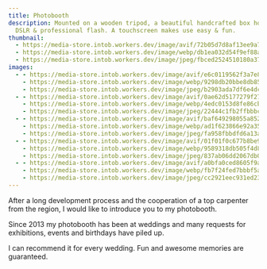 ```yaml
---
title: Photobooth
description: Mounted on a wooden tripod, a beautiful handcrafted box holds a
  DSLR & professional flash. A touchscreen makes use easy & fun.
thumbnail:
  - https://media-store.intob.workers.dev/image/avif/72b05d7d8af13ee9a750802b770466815f077cc06e9876ee485b5f88ea72c2f3
  - https://media-store.intob.workers.dev/image/webp/db1ea032d54f9ef88a2ece9894eb78531ee816f4bb55d65249151b48e9986ab6
  - https://media-store.intob.workers.dev/image/jpeg/fbced2524510180a3797249df71cf8f6248bdebcff7f46bca834072eeae355eb
images:
  - - https://media-store.intob.workers.dev/image/avif/e6c0119562f3a7e870de3ac4596227e877d7c945b148eb30f98b03546c058e00
    - https://media-store.intob.workers.dev/image/webp/9298db20bbe8db85eeace05643e065e2d661d2f31eb2b2d0f29747d8b519c691
    - https://media-store.intob.workers.dev/image/jpeg/b2903ada7df6e4dcef011bb7154d8930ebe394c68d5da45f808afd4662d1ea5e
  - - https://media-store.intob.workers.dev/image/avif/0ae62d5177279f2735357b921fa69731b024296636500c7f2237a67fbaf60121
    - https://media-store.intob.workers.dev/image/webp/4edc0153d8fe86cb9750d6ff87cda9d20136d4777ad5af47111b1cd18b445bc0
    - https://media-store.intob.workers.dev/image/jpeg/22444c1fb2ffbbbcc7249d0747a1739c0c725ea932d4e38df49d43b5b91f57f5
  - - https://media-store.intob.workers.dev/image/avif/baf649298055a852bf4f5e3d5bfb00b7f78e760804844c337a137c54e48fa6dc
    - https://media-store.intob.workers.dev/image/webp/ad1f623866e92a35175177059172d23a953d8fa276155c98a046ecddeffd1344
    - https://media-store.intob.workers.dev/image/jpeg/fa958fbbdfd6a13ae2ccd5cac97aec522a142a9db3ccd7c45efab7599c25e4a1
  - - https://media-store.intob.workers.dev/image/avif/01f01f0c677b8be966a1c7b97c5f884edf05fee542f20117fa5f2f3cd4146302
    - https://media-store.intob.workers.dev/image/webp/9589318db505f4d8e24c05384d3d2eec876339afb0c2196e29ea9a5c39c21d60
    - https://media-store.intob.workers.dev/image/jpeg/837ab06dd2067db0e8fc32c60fc411255ba097b6f149e80dfee6bafe95acfef1
  - - https://media-store.intob.workers.dev/image/avif/a0bfa0ced8605f9a060d7eae66e70ecd6ab2b9158442dd45bb668e244fa0fdb4
    - https://media-store.intob.workers.dev/image/webp/fb7f24fed7bbbf5a1c0f8fb156156d023eed4d41afdcae447d202553a0aaec85
    - https://media-store.intob.workers.dev/image/jpeg/cc2921eec931ed232504160eb9a2552a064497c8278b012f19a3179a9ec301eb
---
```

After a long development process and the cooperation of a top carpenter from the region, I would like to introduce you to my photobooth.

Since 2013 my photobooth has been at weddings and many requests for exhibitions, events and birthdays have piled up.

I can recommend it for every wedding. Fun and awesome memories are guaranteed.